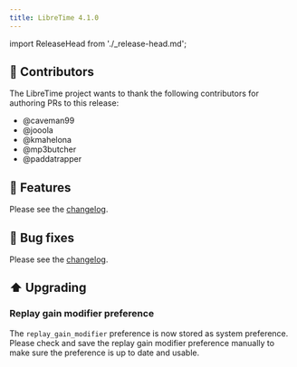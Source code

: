 ```yaml
---
title: LibreTime 4.1.0
---
```


import ReleaseHead from './\_release-head.md';

<ReleaseHead date='2024-05-05' version='4.1.0'/>

## :sparkling_heart: Contributors

The LibreTime project wants to thank the following contributors for authoring PRs to this release:

- @caveman99
- @jooola
- @kmahelona
- @mp3butcher
- @paddatrapper

## :rocket: Features

Please see the [changelog](https://github.com/libretime/libretime/blob/main/CHANGELOG.md#410-2024-05-05).

## :bug: Bug fixes

Please see the [changelog](https://github.com/libretime/libretime/blob/main/CHANGELOG.md#410-2024-05-05).

## :arrow_up: Upgrading

### Replay gain modifier preference

The `replay_gain_modifier` preference is now stored as system preference. Please check and save the replay gain modifier preference manually to make sure the preference is up to date and usable.
